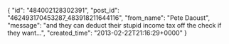  {
   "id": "484002128302391",
   "post_id": "462493170453287_483918211644116",
   "from_name": "Pete Daoust",
   "message": "and they can deduct their stupid income tax off the check if they want...",
   "created_time": "2013-02-22T21:16:29+0000"
 }
